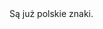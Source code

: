 <!DOCTYPE HTML PUBLIC "-//W3C//DTD HTML 4.01 Transitional//EN">
<HTML>
<HEAD>
<META HTTP-EQUIV="content-type" CONTENT="text/html; charset=iso-8859-2">
</HEAD>
<BODY>
 Są już polskie znaki. 
  
</BODY>
</HTML>
